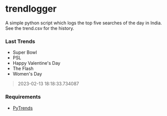 # trendlogger
A simple python script which logs the top five searches of the day in India.<br>See the trend.csv for the history.<br>

<!-- Last Trends -->
### Last Trends
* Super Bowl
* PSL
* Happy Valentine's Day
* The Flash
* Women's Day
> 2023-02-13 18:18:33.734087

<!-- Requirements -->
### Requirements
* [PyTrends](https://github.com/dreyco676/pytrends)
